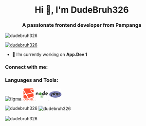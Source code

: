 <h1 align="center">Hi 👋, I'm DudeBruh326</h1>
<h3 align="center">A passionate frontend developer from Pampanga</h3>

<p align="left"> <img src="https://komarev.com/ghpvc/?username=dudebruh326&label=Profile%20views&color=0e75b6&style=flat" alt="dudebruh326" /> </p>

<p align="left"> <a href="https://github.com/ryo-ma/github-profile-trophy"><img src="https://github-profile-trophy.vercel.app/?username=dudebruh326" alt="dudebruh326" /></a> </p>

- 🔭 I’m currently working on **App.Dev 1**

<h3 align="left">Connect with me:</h3>
<p align="left">
</p>

<h3 align="left">Languages and Tools:</h3>
<p align="left"> <a href="https://www.figma.com/" target="_blank" rel="noreferrer"> <img src="https://www.vectorlogo.zone/logos/figma/figma-icon.svg" alt="figma" width="40" height="40"/> </a> <a href="https://laravel.com/" target="_blank" rel="noreferrer"> <img src="https://raw.githubusercontent.com/devicons/devicon/master/icons/laravel/laravel-plain-wordmark.svg" alt="laravel" width="40" height="40"/> </a> <a href="https://nodejs.org" target="_blank" rel="noreferrer"> <img src="https://raw.githubusercontent.com/devicons/devicon/master/icons/nodejs/nodejs-original-wordmark.svg" alt="nodejs" width="40" height="40"/> </a> <a href="https://www.php.net" target="_blank" rel="noreferrer"> <img src="https://raw.githubusercontent.com/devicons/devicon/master/icons/php/php-original.svg" alt="php" width="40" height="40"/> </a> </p>

<p><img align="left" src="https://github-readme-stats.vercel.app/api/top-langs?username=dudebruh326&show_icons=true&locale=en&layout=compact" alt="dudebruh326" /></p>

<p>&nbsp;<img align="center" src="https://github-readme-stats.vercel.app/api?username=dudebruh326&show_icons=true&locale=en" alt="dudebruh326" /></p>

<p><img align="center" src="https://github-readme-streak-stats.herokuapp.com/?user=dudebruh326&" alt="dudebruh326" /></p>

